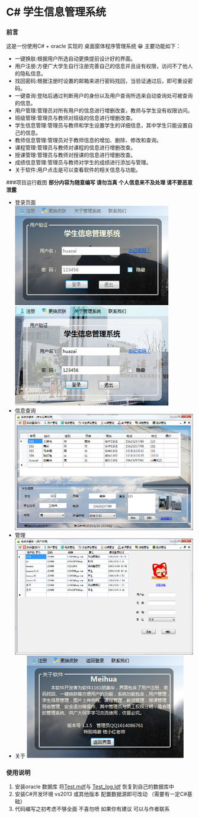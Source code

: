 # C# 学生信息管理系统 


### 前言
这是一份使用C# + oracle 实现的 桌面窗体程序管理系统  😁 主要功能如下：

- 一键换肤:根据用户所选自动更换提前设计好的界面。
- 用户注册:方便广大学生自行注册完善自己的信息并且设有权限，访问不了他人的隐私信息。
- 找回密码:根据注册时设置的邮箱来进行密码找回，当验证通过后，即可重设密码。
- 一键查询:登陆后通过判断用户的身份以及用户查询所选来自动查询处可被查询的信息。
- 用户管理:管理员对所有用户的信息进行增删改查，教师与学生没有权限访问。
- 班级管理:管理员与教师对班级的信息进行增删改查。
- 学生信息管理:管理员与教师和学生设置学生的详细信息，其中学生只能设置自己的信息。
- 教师信息管理:管理员对于教师信息的增加、删除、修改和查询。
- 课程管理:管理员与教师对课程的信息进行增删改查。
- 授课管理:管理员与教师对授课的信息进行增删改查。
- 成绩信息管理:管理员与教师对学生的成绩进行添加与管理。
- 关于软件:用户点击是可以查看软件的相关信息与功能。


###项目运行截图
**部分内容为随意编写 请勿当真** **个人信息来不及处理 请不要恶意泄露**   
- 登录页面  
![登录页](./home1.png)
![登录页](./home2.png)  
- 信息查询
![info](./window.png)
- 管理
![admin](./admin.png)
- 关于
![关于](./关于.png)

### 使用说明
1. 安装oracle 数据库 将[Test.mdf](./Test.mdf)与 [Test_log.ldf](./Test_log.ldf) 恢复到自己的数据库中
2. 安装C#开发环境 vs2013 或其他版本 配置数据源即可改动 （需要有一定C#基础）
3. 代码编写之初考虑不够全面 不喜勿喷 如果你有建议 可以与作者联系